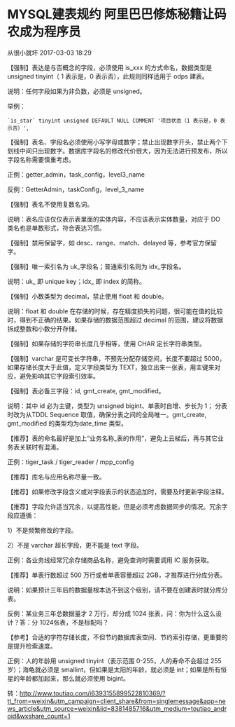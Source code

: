 # MYSQL建表规约  阿里巴巴修炼秘籍让码农成为程序员



从很小就坏 2017-03-03 18:29

【强制】表达是与否概念的字段，必须使用 is_xxx 的方式命名，数据类型是 unsigned tinyint（ 1 表示是，0 表示否），此规则同样适用于 odps 建表。

说明：任何字段如果为非负数，必须是 unsigned。

举例：

```
`is_star` tinyint unsigned DEFAULT NULL COMMENT '项目状态（1 表示是，0 表示否）',
```

【强制】表名、字段名必须使用小写字母或数字；禁止出现数字开头，禁止两个下划线中间只出现数字。数据库字段名的修改代价很大，因为无法进行预发布，所以字段名称需要慎重考虑。

正例：getter_admin，task_config，level3_name

反例：GetterAdmin，taskConfig，level_3_name

【强制】表名不使用复数名词。

说明：表名应该仅仅表示表里面的实体内容，不应该表示实体数量，对应于 DO 类名也是单数形式，符合表达习惯。

【强制】禁用保留字，如 desc、range、match、delayed 等，参考官方保留字。

【强制】唯一索引名为 uk_字段名；普通索引名则为 idx_字段名。

说明：uk_ 即 unique key；idx_ 即 index 的简称。

【强制】小数类型为 decimal，禁止使用 float 和 double。

说明：float 和 double 在存储的时候，存在精度损失的问题，很可能在值的比较时，得到不正确的结果。如果存储的数据范围超过 decimal 的范围，建议将数据拆成整数和小数分开存储。

【强制】如果存储的字符串长度几乎相等，使用 CHAR 定长字符串类型。

【强制】varchar 是可变长字符串，不预先分配存储空间，长度不要超过 5000，如果存储长度大于此值，定义字段类型为 TEXT，独立出来一张表，用主键来对应，避免影响其它字段索引效率。

【强制】表必备三字段：id, gmt_create, gmt_modified。

说明：其中 id 必为主键，类型为 unsigned bigint、单表时自增、步长为 1； 分表时改为从TDDL Sequence 取值，确保分表之间的全局唯一。gmt_create, gmt_modified 的类型均为date_time 类型。

【推荐】表的命名最好是加上“业务名称_表的作用”，避免上云梯后，再与其它业务表关联时有混淆。

正例：tiger_task / tiger_reader / mpp_config

【推荐】库名与应用名称尽量一致。

【推荐】如果修改字段含义或对字段表示的状态追加时，需要及时更新字段注释。

【推荐】字段允许适当冗余，以提高性能，但是必须考虑数据同步的情况。冗余字段应遵循：

1）不是频繁修改的字段。

2）不是 varchar 超长字段，更不能是 text 字段。

正例：各业务线经常冗余存储商品名称，避免查询时需要调用 IC 服务获取。

【推荐】单表行数超过 500 万行或者单表容量超过 2GB，才推荐进行分库分表。

说明：如果预计三年后的数据量根本达不到这个级别，请不要在创建表时就分库分表。

反例：某业务三年总数据量才 2 万行，却分成 1024 张表，问：你为什么这么设计？答：分 1024张表，不是标配吗？

【参考】合适的字符存储长度，不但节约数据库表空间、节约索引存储，更重要的是提升检索速度。

正例：人的年龄用 unsigned tinyint（表示范围 0-255，人的寿命不会超过 255 岁）；海龟就必须是 smallint，但如果是太阳的年龄，就必须是 int；如果是所有恒星的年龄都加起来，那么就必须使用 bigint。

转：http://www.toutiao.com/i6393155899522810369/?tt_from=weixin&utm_campaign=client_share&from=singlemessage&app=news_article&utm_source=weixin&iid=8381485716&utm_medium=toutiao_android&wxshare_count=1